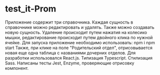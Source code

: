 # test_it-Prom
Приложение содержит три справочника. Каждая сущность в справочнике можно редактировать и удалять. 
Также можно создавать новую сущность. Удаление происходит путем нажатия на колесико мышки, редактирование происходит путем двойного клика по нужной ячейке. 
Для запуска приложение необходимо использовать:
npm i
npm start
Также, при клике на поле "Родительский отдел", отрисовывается новая еще одна таблица с названиями дочерних отделов.
Для разработки использовался React.js. Типизация Typescript. Стилизация Sass. Написаны тесты Jest, Enzyme, проверяющие отрисовку компонент.
